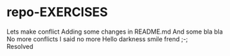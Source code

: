 # repo-EXERCISES
Lets make conflict
Adding some changes in README.md
And some bla bla 
No more conflicts 
I said no more
Hello darkness smile frend ;-;  
Resolved
